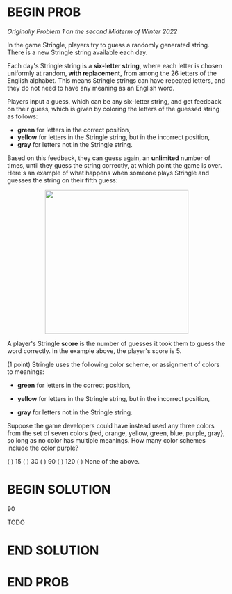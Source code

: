 # BEGIN PROB

<i>Originally Problem 1 on the second Midterm of Winter 2022</i>

In the game Stringle, players try to guess a randomly generated string. There is a new Stringle string available each day.

Each day's Stringle string is a **six-letter string**, where each letter is chosen uniformly at random, **with replacement**, from among the 26 letters of the English alphabet. This means Stringle strings can have repeated letters, and they do not need to have any meaning as an English word.

Players input a guess, which can be any six-letter string, and get feedback on their guess, which is given by coloring the letters of the guessed string as follows:

- **green** for letters in the correct position,
- **yellow** for letters in the Stringle string, but in the incorrect position,
- **gray** for letters not in the Stringle string.

Based on this feedback, they can guess again, an **unlimited** number of times, until they guess the string correctly, at which point the game is over. Here's an example of what happens when someone plays Stringle and guesses the string on their fifth guess:

<center><img src="../assets/images/wi22-midterm2/stringlewin.png" width="330" height="330"></center>

A player's Stringle **score** is the number of guesses it took them to guess the word correctly. In the example above, the player's score is 5.

(1 point) Stringle uses the following color scheme, or assignment of
colors to meanings:

-   **green** for letters in the correct position,

-   **yellow** for letters in the Stringle string, but in the incorrect
    position,

-   **gray** for letters not in the Stringle string.

Suppose the game developers could have instead used any three colors
from the set of seven colors $\{$red, orange, yellow, green, blue,
purple, gray$\}$, so long as no color has multiple meanings. How many
color schemes include the color purple?

( ) $15$
( ) $30$
( ) $90$
( ) $120$
( ) None of the above.

# BEGIN SOLUTION

$90$

TODO

# END SOLUTION

# END PROB